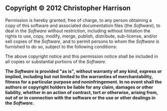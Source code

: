 ## Copyright © 2012 Christopher Harrison

Permission is hereby granted, free of charge, to any person obtaining a
copy of this software and associated documentation files (the
*Software*), to deal in the *Software* without restriction, including
without limitation the rights to use, copy, modify, merge, publish,
distribute, sub-license, and/or sell copies of the *Software*, and to
permit persons to whom the *Software* is furnished to do so, subject to
the following conditions:

The above copyright notice and this permission notice shall be included
in all copies or substantial portions of the *Software*.

**The *Software* is provided "as is", without warranty of any kind,
express or implied, including but not limited to the warranties of
merchantability, fitness for a particular purpose and noninfringement.
In no event shall the authors or copyright holders be liable for any
claim, damages or other liability, whether in an action of contract,
tort or otherwise, arising from, out of or in connection with the
software or the use or other dealings in the *Software*.**
